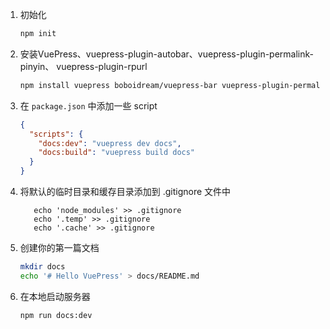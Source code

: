 1. 初始化

   ```sh
   npm init
   ```

2. 安装VuePress、vuepress-plugin-autobar、vuepress-plugin-permalink-pinyin、 vuepress-plugin-rpurl

   ```sh
   npm install vuepress boboidream/vuepress-bar vuepress-plugin-permalink-pinyin boboidream/vuepress-plugin-rpurl -D 
   ```
3. 在 `package.json` 中添加一些 script

   ```json
   {
     "scripts": {
       "docs:dev": "vuepress dev docs",
       "docs:build": "vuepress build docs"
     }
   }
   ```
4. 将默认的临时目录和缓存目录添加到 .gitignore 文件中
   ```shell
      echo 'node_modules' >> .gitignore
      echo '.temp' >> .gitignore
      echo '.cache' >> .gitignore
   ```
4. 创建你的第一篇文档

   ```sh
   mkdir docs
   echo '# Hello VuePress' > docs/README.md
   ```
   
5. 在本地启动服务器

   ```sh
   npm run docs:dev
   ```
